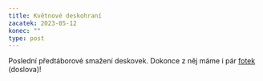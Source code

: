 ```yaml
---
title: Květnové deskohraní
zacatek: 2023-05-12
konec: ""
type: post
---
```

P﻿oslední předtáborové smažení deskovek. Dokonce z něj máme i pár [fotek](https://eu.zonerama.com/vlci-keblany/1303470?secret=R29V8G02MMYv0gPl94klH1g49) (doslova)!

![]()

![]()